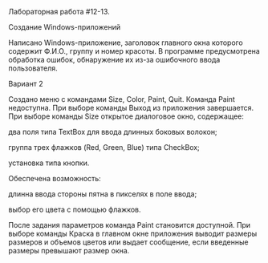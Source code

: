 Лабораторная работа #12-13. 


Создание Windows-приложений


Написано Windows-приложение, заголовок главного окна которого содержит Ф.И.О., группу и номер красоты. В программе предусмотрена обработка ошибок, обнаружение их из-за ошибочного ввода пользователя.


Вариант 2


Создано меню с командами Size, Color, Paint, Quit. Команда Paint недоступна.
При выборе команды Выход из приложения завершается.
При выборе команды Size открытое диалоговое окно, содержащее:


два поля типа TextBox для ввода длинных боковых волокон;


группа трех флажков (Red, Green, Blue) типа CheckBox;


установка типа кнопки.


Обеспечена возможность:


длинна ввода стороны пятна в пикселях в поле ввода;


выбор его цвета с помощью флажков.


После задания параметров команда Paint становится доступной.
При выборе команды Краска в главном окне приложения выводит размеры размеров и объемов цветов или выдает сообщение, если введенные размеры превышают размер окна.
